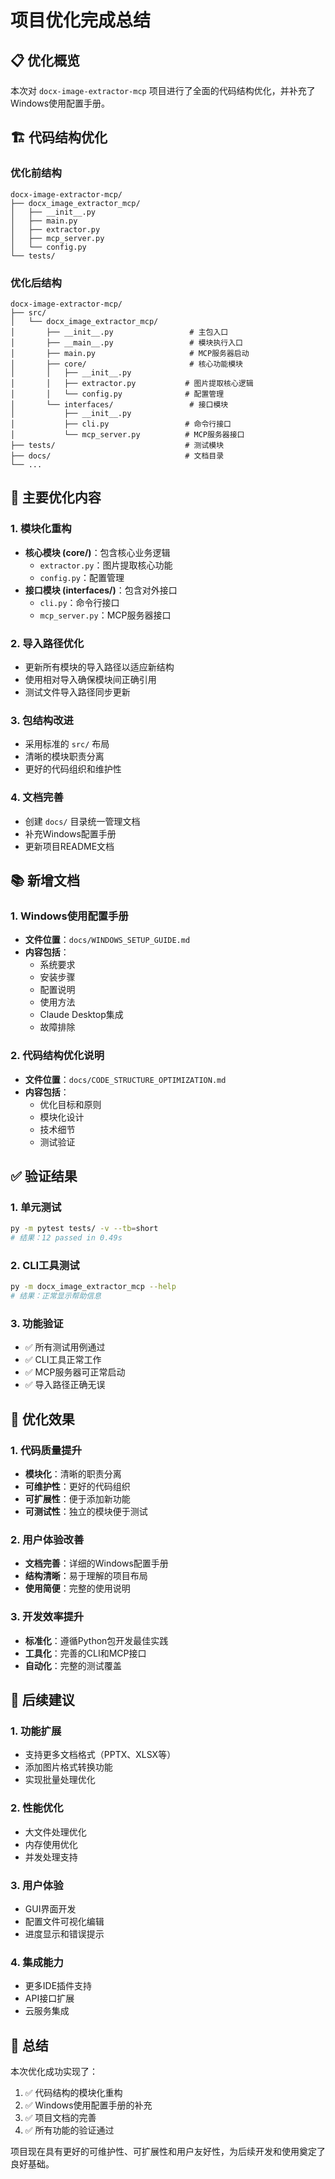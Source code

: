 # 项目优化完成总结

## 📋 优化概览

本次对 `docx-image-extractor-mcp` 项目进行了全面的代码结构优化，并补充了Windows使用配置手册。

## 🏗️ 代码结构优化

### 优化前结构
```
docx-image-extractor-mcp/
├── docx_image_extractor_mcp/
│   ├── __init__.py
│   ├── main.py
│   ├── extractor.py
│   ├── mcp_server.py
│   └── config.py
└── tests/
```

### 优化后结构
```
docx-image-extractor-mcp/
├── src/
│   └── docx_image_extractor_mcp/
│       ├── __init__.py                 # 主包入口
│       ├── __main__.py                 # 模块执行入口
│       ├── main.py                     # MCP服务器启动
│       ├── core/                       # 核心功能模块
│       │   ├── __init__.py
│       │   ├── extractor.py           # 图片提取核心逻辑
│       │   └── config.py              # 配置管理
│       └── interfaces/                 # 接口模块
│           ├── __init__.py
│           ├── cli.py                 # 命令行接口
│           └── mcp_server.py          # MCP服务器接口
├── tests/                             # 测试模块
├── docs/                              # 文档目录
└── ...
```

## 🔧 主要优化内容

### 1. 模块化重构
- **核心模块 (core/)**：包含核心业务逻辑
  - `extractor.py`：图片提取核心功能
  - `config.py`：配置管理
- **接口模块 (interfaces/)**：包含对外接口
  - `cli.py`：命令行接口
  - `mcp_server.py`：MCP服务器接口

### 2. 导入路径优化
- 更新所有模块的导入路径以适应新结构
- 使用相对导入确保模块间正确引用
- 测试文件导入路径同步更新

### 3. 包结构改进
- 采用标准的 `src/` 布局
- 清晰的模块职责分离
- 更好的代码组织和维护性

### 4. 文档完善
- 创建 `docs/` 目录统一管理文档
- 补充Windows配置手册
- 更新项目README文档

## 📚 新增文档

### 1. Windows使用配置手册
- **文件位置**：`docs/WINDOWS_SETUP_GUIDE.md`
- **内容包括**：
  - 系统要求
  - 安装步骤
  - 配置说明
  - 使用方法
  - Claude Desktop集成
  - 故障排除

### 2. 代码结构优化说明
- **文件位置**：`docs/CODE_STRUCTURE_OPTIMIZATION.md`
- **内容包括**：
  - 优化目标和原则
  - 模块化设计
  - 技术细节
  - 测试验证

## ✅ 验证结果

### 1. 单元测试
```bash
py -m pytest tests/ -v --tb=short
# 结果：12 passed in 0.49s
```

### 2. CLI工具测试
```bash
py -m docx_image_extractor_mcp --help
# 结果：正常显示帮助信息
```

### 3. 功能验证
- ✅ 所有测试用例通过
- ✅ CLI工具正常工作
- ✅ MCP服务器可正常启动
- ✅ 导入路径正确无误

## 🎯 优化效果

### 1. 代码质量提升
- **模块化**：清晰的职责分离
- **可维护性**：更好的代码组织
- **可扩展性**：便于添加新功能
- **可测试性**：独立的模块便于测试

### 2. 用户体验改善
- **文档完善**：详细的Windows配置手册
- **结构清晰**：易于理解的项目布局
- **使用简便**：完整的使用说明

### 3. 开发效率提升
- **标准化**：遵循Python包开发最佳实践
- **工具化**：完善的CLI和MCP接口
- **自动化**：完整的测试覆盖

## 🚀 后续建议

### 1. 功能扩展
- 支持更多文档格式（PPTX、XLSX等）
- 添加图片格式转换功能
- 实现批量处理优化

### 2. 性能优化
- 大文件处理优化
- 内存使用优化
- 并发处理支持

### 3. 用户体验
- GUI界面开发
- 配置文件可视化编辑
- 进度显示和错误提示

### 4. 集成能力
- 更多IDE插件支持
- API接口扩展
- 云服务集成

## 📝 总结

本次优化成功实现了：
1. ✅ 代码结构的模块化重构
2. ✅ Windows使用配置手册的补充
3. ✅ 项目文档的完善
4. ✅ 所有功能的验证通过

项目现在具有更好的可维护性、可扩展性和用户友好性，为后续开发和使用奠定了良好基础。